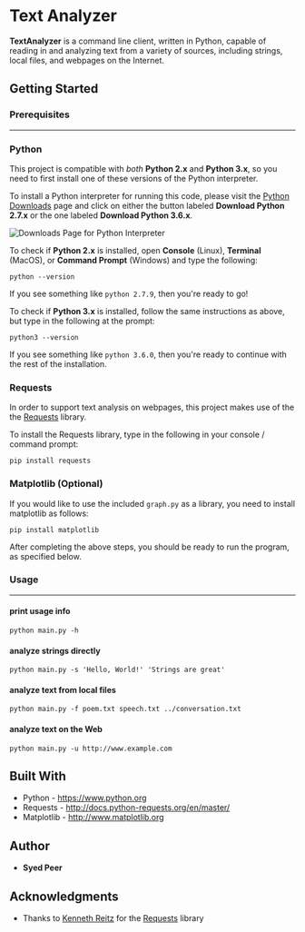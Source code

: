# Text Analyzer

**TextAnalyzer** is a command line client, written in Python, capable of reading in and analyzing text from a variety of sources, including strings, local files, and webpages on the Internet.

## Getting Started

### Prerequisites

---

### Python

This project is compatible with _both_ __Python 2.x__ and __Python 3.x__, so you need to first install one of these versions of the Python interpreter.

To install a Python interpreter for running this code, please visit the [Python Downloads](https://www.python.org/downloads/) page and click on either the button labeled **Download Python 2.7.x** or the one labeled **Download Python 3.6.x**.

![Downloads Page for Python Interpreter](https://www.ics.uci.edu/~pattis/common/handouts/pythoneclipsejava/images/python/pythondownloadpage.jpg)

To check if __Python 2.x__ is installed, open __Console__ (Linux), __Terminal__ (MacOS), or __Command Prompt__ (Windows) and type the following:

    python --version

If you see something like ``python 2.7.9``, then you're ready to go!

To check if __Python 3.x__ is installed, follow the same instructions as above, but type in the following at the prompt:

    python3 --version

If you see something like ``python 3.6.0``, then you're ready to continue with the rest of the installation.

### Requests

In order to support text analysis on webpages, this project makes use of the the [Requests](http://docs.python-requests.org/en/master/) library.

To install the Requests library, type in the following in your console / command prompt:

    pip install requests

### Matplotlib (Optional)

If you would like to use the included ``graph.py`` as a library, you need to install matplotlib as follows:

    pip install matplotlib

After completing the above steps, you should be ready to run the program, as specified below.

### Usage

---

#### print usage info

    python main.py -h

#### analyze strings directly

    python main.py -s 'Hello, World!' 'Strings are great'

#### analyze text from local files

    python main.py -f poem.txt speech.txt ../conversation.txt

#### analyze text on the Web

    python main.py -u http://www.example.com

## Built With

* Python - https://www.python.org
* Requests - http://docs.python-requests.org/en/master/
* Matplotlib - http://www.matplotlib.org

## Author

* **Syed Peer**

## Acknowledgments

* Thanks to [Kenneth Reitz](https://github.com/kennethreitz) for the [Requests](http://docs.python-requests.org/en/master/) library